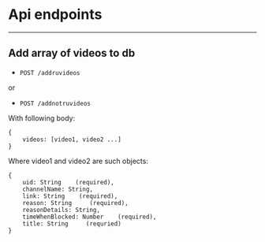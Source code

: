 # Api endpoints

---

## Add array of videos to db

- `POST /addruvideos`

or

- `POST /addnotruvideos`

With following body:

```
{
    videos: [video1, video2 ...]
}
```

Where video1 and video2 are such objects:

```
{
    uid: String    (required),
    channelName: String,
    link: String    (required),
    reason: String     (required),
    reasonDetails: String,
    timeWhenBlocked: Number    (required),
    title: String     (requried)
}
```


















